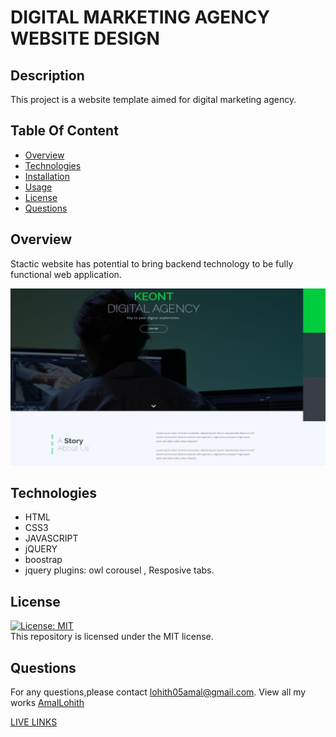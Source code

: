 # DIGITAL MARKETING AGENCY WEBSITE DESIGN

## Description

This project is a website template aimed for digital marketing agency.

## Table Of Content

- [Overview](#overview)
- [Technologies](#technologies)
- [Installation](#installation)
- [Usage](#usage)
- [License](#license)
- [Questions](#questions)

## Overview

Stactic website has potential to bring backend technology to be fully functional web application.

![](./img/readme3.JPG)

## Technologies

- HTML
- CSS3
- JAVASCRIPT
- jQUERY
- boostrap
- jquery plugins: owl corousel , Resposive tabs.

## License

[![License: MIT](https://img.shields.io/badge/License-MIT-yellow.svg)](https://opensource.org/licenses/MIT)
<br>
This repository is licensed under the MIT license.

## Questions

For any questions,please contact [lohith05amal@gmail.com](mailto:lohith05amal@gmail.com). View all my works [AmalLohith](https://github.com/LohithAmal)

[LIVE LINKS](https://lohithamal.github.io/KEONT-DIGITALS/)
